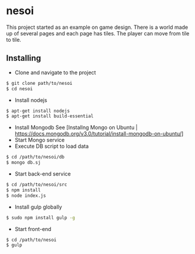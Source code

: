 # nesoi

This project started as an example on game design. There is a world made up of several pages and each page has tiles. The player can move from tile to tile.

## Installing

* Clone and navigate to the project 
```bash
$ git clone path/to/nesoi
$ cd nesoi
```
* Install nodejs
```bash
$ apt-get install nodejs
$ apt-get install build-essential
```
* Install Mongodb See [Installng Mongo on Ubuntu | https://docs.mongodb.org/v3.0/tutorial/install-mongodb-on-ubuntu/]
* Start Mongo service
* Execute DB script to load data
```bash
$ cd /path/to/nesoi/db
$ mongo db.sj
```
* Start back-end service
```bash
$ cd /path/to/nesoi/src
$ npm install
$ node index.js
```
* Install gulp globally
```bash
$ sudo npm install gulp -g
```
* Start front-end
```bash
$ cd /path/to/nesoi
$ gulp
```

